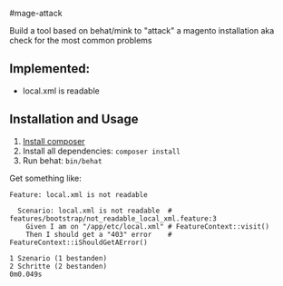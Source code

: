#mage-attack


Build a tool based on behat/mink to "attack" a magento installation aka check for the most common problems


## Implemented:
* local.xml is readable

## Installation and Usage

1. [Install composer](http://getcomposer.org/doc/01-basic-usage.md#installation)
2. Install all dependencies: `composer install`
3. Run behat: `bin/behat`

Get something like:

    Feature: local.xml is not readable

      Scenario: local.xml is not readable  # features/bootstrap/not_readable_local_xml.feature:3
        Given I am on "/app/etc/local.xml" # FeatureContext::visit()
        Then I should get a "403" error    # FeatureContext::iShouldGetAError()

    1 Szenario (1 bestanden)
    2 Schritte (2 bestanden)
    0m0.049s